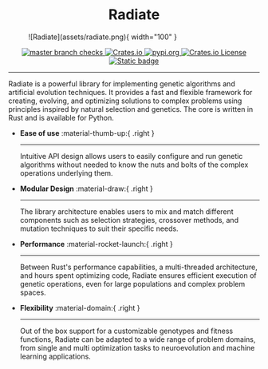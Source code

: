 #  

<center>
    <h1>Radiate</h1>
</center>
<figure markdown="span">
  ![Radiate](assets/radiate.png){ width="100" }
</figure>

<div align="center">
    <a href="https://github.com/pkalivas/radiate/actions/workflows/unit-tests.yml">
        <img src="https://img.shields.io/github/check-runs/pkalivas/radiate/master" alt="master branch checks" />
    </a>
    <a href="https://crates.io/crates/radiate">
        <img src="https://img.shields.io/crates/v/radiate" alt="Crates.io" />
    </a>
    <a href="https://pypi.org/project/radiate/">
        <img src="https://img.shields.io/pypi/v/radiate?color=blue" alt="pypi.org" />
    </a>
    <a href="https://github.com/pkalivas/radiate?tab=MIT-1-ov-file">
        <img src="https://img.shields.io/crates/l/radiate" alt="Crates.io License" />
    </a>
    <a href="">
        <img src="https://img.shields.io/badge/evolution-genetics-default" alt="Static badge" />
    </a>
</div>

___

Radiate is a powerful library for implementing genetic algorithms and artificial evolution techniques. It provides a fast and flexible framework for creating, evolving, and optimizing solutions to complex problems using principles
inspired by natural selection and genetics. The core is written in Rust and is available for Python.

<div class="grid cards" markdown>
    
-   **Ease of use** :material-thumb-up:{ .right }

    ---

    Intuitive API design allows users to easily configure and run genetic algorithms without needed to know the nuts and bolts of the complex operations underlying them.

-   **Modular Design** :material-draw:{ .right }

    ---

    The library architecture enables users to mix and match different components such as selection strategies, crossover methods, and mutation techniques to suit their specific needs.

-   **Performance** :material-rocket-launch:{ .right }

    ---

    Between Rust's performance capabilities, a multi-threaded architecture, and hours spent optimizing code, Radiate ensures efficient execution of genetic operations, even for large populations and complex problem spaces. 

-   **Flexibility** :material-domain:{ .right }

    ---

    Out of the box support for a customizable genotypes and fitness functions, Radiate can be adapted to a wide range of problem domains, from single and multi optimization tasks to neuroevolution and machine learning applications.

</div>
